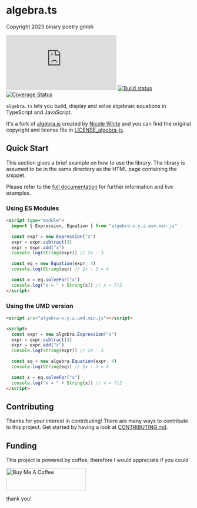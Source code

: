 # algebra.ts

Copyright 2023 binary poetry gmbh

[![Licensed under MIT License](https://img.shields.io/github/license/remigius42/algebra.ts)](./LICENSE)
[![Build status](https://github.com/remigius42/algebra.ts/actions/workflows/node.js.yml/badge.svg?branch=main)](https://github.com/remigius42/algebra.ts/actions/workflows/node.js.yml)
[![Coverage Status](https://coveralls.io/repos/remigius42/algebra.ts/badge.svg?branch=main)](https://coveralls.io/r/remigius42/algebra.ts?branch=main)

`algebra.ts` lets you build, display and solve algebraic equations in TypeScript
and JavaScript.

It's a fork of [algebra.js](https://github.com/nicolewhite/algebra.js) created
by [Nicole White](https://github.com/nicolewhite/) and you can find the original
copyright and license file in [LICENSE_algebra-js](./LICENSE_algebra-js).

## Quick Start

This section gives a brief example on how to use the library. The library is
assumed to be in the same directory as the HTML page containing the snippet.

Please refer to the [full
documentation](https://remigius42.github.io/algebra.ts/) for further information
and live examples.

### Using ES Modules

```html
<script type="module">
  import { Expression, Equation } from "algebra-x.y.z.esm.min.js"

  const expr = new Expression("x")
  expr = expr.subtract(3)
  expr = expr.add("x")
  console.log(String(expr)) // 2x - 3

  const eq = new Equation(expr, 4)
  console.log(String(eq)) // 2x - 3 = 4

  const x = eq.solveFor("x")
  console.log("x = " + String(x)) // x = 7/2
</script>
```

### Using the UMD version

```html
<script src="algebra-x.y.z.umd.min.js"></script>

<script>
  const expr = new algebra.Expression("x")
  expr = expr.subtract(3)
  expr = expr.add("x")
  console.log(String(expr)) // 2x - 3

  const eq = new algebra.Equation(expr, 4)
  console.log(String(eq)) // 2x - 3 = 4

  const x = eq.solveFor("x")
  console.log("x = " + String(x)) // x = 7/2
</script>
```

## Contributing

Thanks for your interest in contributing! There are many ways to contribute to
this project. Get started by having a look at
[CONTRIBUTING.md](./CONTRIBUTING.md).

## Funding

This project is powered by coffee, therefore I would appreciate if you could

<a href="https://www.buymeacoffee.com/remigius" target="_blank"><img src="https://cdn.buymeacoffee.com/buttons/v2/default-yellow.png" alt="Buy Me A Coffee" style="height: 60px !important;width: 217px !important;" ></a>

thank you!
